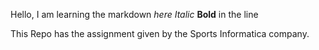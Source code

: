 Hello, I am learning the markdown _here_   *Italic*   **Bold** in the line

This Repo has the assignment given by the Sports Informatica company.  
